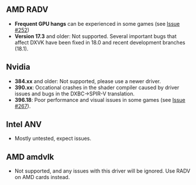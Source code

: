 ## AMD RADV
- **Frequent GPU hangs** can be experienced in some games (see [Issue #252](https://github.com/doitsujin/dxvk/issues/252))
- **Version 17.3** and older: Not supported. Several important bugs that affect DXVK have been fixed in 18.0 and recent development branches (18.1).

## Nvidia
- **384.xx** and older: Not supported, please use a newer driver.
- **390.xx**: Occational crashes in the shader compiler caused by driver issues and bugs in the DXBC->SPIR-V translation.
- **396.18**: Poor performance and visual issues in some games (see [Issue #267](https://github.com/doitsujin/dxvk/issues/267)).

## Intel ANV
- Mostly untested, expect issues.

## AMD amdvlk
- Not supported, and any issues with this driver will be ignored. Use RADV on AMD cards instead.